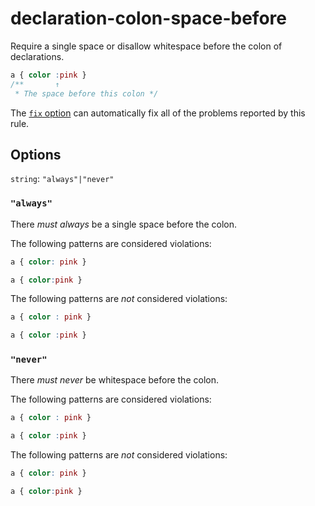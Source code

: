 # declaration-colon-space-before

Require a single space or disallow whitespace before the colon of declarations.

```css
a { color :pink }
/**       ↑
 * The space before this colon */
```

The [`fix` option](../../../docs/user-guide/options.md#fix) can automatically fix all of the problems reported by this rule.

## Options

`string`: `"always"|"never"`

### `"always"`

There *must always* be a single space before the colon.

The following patterns are considered violations:

```css
a { color: pink }
```

```css
a { color:pink }
```

The following patterns are *not* considered violations:

```css
a { color : pink }
```

```css
a { color :pink }
```

### `"never"`

There *must never* be whitespace before the colon.

The following patterns are considered violations:

```css
a { color : pink }
```

```css
a { color :pink }
```

The following patterns are *not* considered violations:

```css
a { color: pink }
```

```css
a { color:pink }
```
